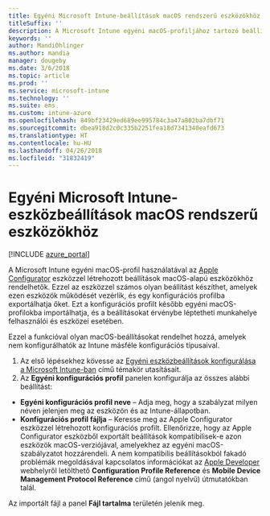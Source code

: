 ```yaml
---
title: Egyéni Microsoft Intune-beállítások macOS rendszerű eszközökhöz
titleSuffix: ''
description: A Microsoft Intune egyéni macOS-profiljához tartozó beállítások ismertetése.
keywords: ''
author: MandiOhlinger
ms.author: mandia
manager: dougeby
ms.date: 3/6/2018
ms.topic: article
ms.prod: ''
ms.service: microsoft-intune
ms.technology: ''
ms.suite: ems
ms.custom: intune-azure
ms.openlocfilehash: 849bf23429ed689ee995784c3a47a802ba7dbf71
ms.sourcegitcommit: dbea918d2c0c335b2251fea18d7341340eafd673
ms.translationtype: HT
ms.contentlocale: hu-HU
ms.lasthandoff: 04/26/2018
ms.locfileid: "31832419"
---
```

# <a name="microsoft-intune-custom-device-settings-for-devices-running-macos"></a>Egyéni Microsoft Intune-eszközbeállítások macOS rendszerű eszközökhöz

[!INCLUDE [azure_portal](./includes/azure_portal.md)]

A Microsoft Intune egyéni macOS-profil használatával az [Apple Configurator](https://itunes.apple.com/app/apple-configurator-2/id1037126344?mt=12) eszközzel létrehozott beállítások macOS-alapú eszközökhöz rendelhetők. Ezzel az eszközzel számos olyan beállítást készíthet, amelyek ezen eszközök működését vezérlik, és egy konfigurációs profilba exportálhatja őket. Ezt a konfigurációs profilt később egyéni macOS-profilokba importálhatja, és a beállításokat érvénybe léptetheti munkahelye felhasználói és eszközei esetében.

Ezzel a funkcióval olyan macOS-beállításokat rendelhet hozzá, amelyek nem konfigurálhatók az Intune másféle konfigurációs típusaival.


1. Az első lépésekhez kövesse az [Egyéni eszközbeállítások konfigurálása a Microsoft Intune-ban](custom-settings-configure.md) című témakör utasításait.
2. Az **Egyéni konfigurációs profil** panelen konfigurálja az összes alábbi beállítást:

- **Egyéni konfigurációs profil neve** – Adja meg, hogy a szabályzat milyen néven jelenjen meg az eszközön és az Intune-állapotban.
- **Konfigurációs profil fájlja** – Keresse meg az Apple Configurator eszközzel létrehozott konfigurációs profilt.
Ellenőrizze, hogy az Apple Configurator eszközből exportált beállítások kompatibilisek-e azon eszközök macOS-verziójával, amelyekhez az egyéni macOS-szabályzatot hozzárendeli. A nem kompatibilis beállításokból fakadó problémák megoldásával kapcsolatos információkat az [Apple Developer](https://developer.apple.com/) webhelyről letölthető **Configuration Profile Reference** és **Mobile Device Management Protocol Reference** című (angol nyelvű) útmutatókban talál.

Az importált fájl a panel **Fájl tartalma** területén jelenik meg.

